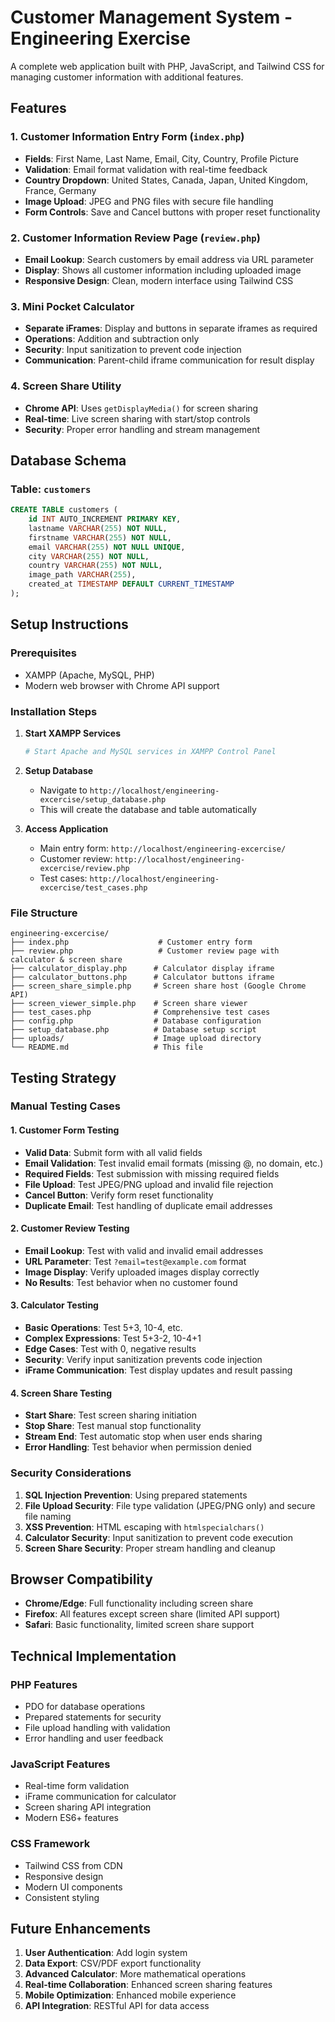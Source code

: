 # Customer Management System - Engineering Exercise

A complete web application built with PHP, JavaScript, and Tailwind CSS for managing customer information with additional features.

## Features

### 1. Customer Information Entry Form (`index.php`)
- **Fields**: First Name, Last Name, Email, City, Country, Profile Picture
- **Validation**: Email format validation with real-time feedback
- **Country Dropdown**: United States, Canada, Japan, United Kingdom, France, Germany
- **Image Upload**: JPEG and PNG files with secure file handling
- **Form Controls**: Save and Cancel buttons with proper reset functionality

### 2. Customer Information Review Page (`review.php`)
- **Email Lookup**: Search customers by email address via URL parameter
- **Display**: Shows all customer information including uploaded image
- **Responsive Design**: Clean, modern interface using Tailwind CSS

### 3. Mini Pocket Calculator
- **Separate iFrames**: Display and buttons in separate iframes as required
- **Operations**: Addition and subtraction only
- **Security**: Input sanitization to prevent code injection
- **Communication**: Parent-child iframe communication for result display

### 4. Screen Share Utility
- **Chrome API**: Uses `getDisplayMedia()` for screen sharing
- **Real-time**: Live screen sharing with start/stop controls
- **Security**: Proper error handling and stream management

## Database Schema

### Table: `customers`
```sql
CREATE TABLE customers (
    id INT AUTO_INCREMENT PRIMARY KEY,
    lastname VARCHAR(255) NOT NULL,
    firstname VARCHAR(255) NOT NULL,
    email VARCHAR(255) NOT NULL UNIQUE,
    city VARCHAR(255) NOT NULL,
    country VARCHAR(255) NOT NULL,
    image_path VARCHAR(255),
    created_at TIMESTAMP DEFAULT CURRENT_TIMESTAMP
);
```

## Setup Instructions

### Prerequisites
- XAMPP (Apache, MySQL, PHP)
- Modern web browser with Chrome API support

### Installation Steps

1. **Start XAMPP Services**
   ```bash
   # Start Apache and MySQL services in XAMPP Control Panel
   ```

2. **Setup Database**
   - Navigate to `http://localhost/engineering-excercise/setup_database.php`
   - This will create the database and table automatically

3. **Access Application**
   - Main entry form: `http://localhost/engineering-excercise/`
   - Customer review: `http://localhost/engineering-excercise/review.php`
   - Test cases: `http://localhost/engineering-excercise/test_cases.php`

### File Structure
```
engineering-excercise/
├── index.php                    # Customer entry form
├── review.php                   # Customer review page with calculator & screen share
├── calculator_display.php      # Calculator display iframe
├── calculator_buttons.php      # Calculator buttons iframe
├── screen_share_simple.php     # Screen share host (Google Chrome API)
├── screen_viewer_simple.php    # Screen share viewer
├── test_cases.php              # Comprehensive test cases
├── config.php                  # Database configuration
├── setup_database.php          # Database setup script
├── uploads/                    # Image upload directory
└── README.md                   # This file
```

## Testing Strategy

### Manual Testing Cases

#### 1. Customer Form Testing
- **Valid Data**: Submit form with all valid fields
- **Email Validation**: Test invalid email formats (missing @, no domain, etc.)
- **Required Fields**: Test submission with missing required fields
- **File Upload**: Test JPEG/PNG upload and invalid file rejection
- **Cancel Button**: Verify form reset functionality
- **Duplicate Email**: Test handling of duplicate email addresses

#### 2. Customer Review Testing
- **Email Lookup**: Test with valid and invalid email addresses
- **URL Parameter**: Test `?email=test@example.com` format
- **Image Display**: Verify uploaded images display correctly
- **No Results**: Test behavior when no customer found

#### 3. Calculator Testing
- **Basic Operations**: Test 5+3, 10-4, etc.
- **Complex Expressions**: Test 5+3-2, 10-4+1
- **Edge Cases**: Test with 0, negative results
- **Security**: Verify input sanitization prevents code injection
- **iFrame Communication**: Test display updates and result passing

#### 4. Screen Share Testing
- **Start Share**: Test screen sharing initiation
- **Stop Share**: Test manual stop functionality
- **Stream End**: Test automatic stop when user ends sharing
- **Error Handling**: Test behavior when permission denied

### Security Considerations

1. **SQL Injection Prevention**: Using prepared statements
2. **File Upload Security**: File type validation (JPEG/PNG only) and secure file naming
3. **XSS Prevention**: HTML escaping with `htmlspecialchars()`
4. **Calculator Security**: Input sanitization to prevent code execution
5. **Screen Share Security**: Proper stream handling and cleanup

## Browser Compatibility

- **Chrome/Edge**: Full functionality including screen share
- **Firefox**: All features except screen share (limited API support)
- **Safari**: Basic functionality, limited screen share support

## Technical Implementation

### PHP Features
- PDO for database operations
- Prepared statements for security
- File upload handling with validation
- Error handling and user feedback

### JavaScript Features
- Real-time form validation
- iFrame communication for calculator
- Screen sharing API integration
- Modern ES6+ features

### CSS Framework
- Tailwind CSS from CDN
- Responsive design
- Modern UI components
- Consistent styling

## Future Enhancements

1. **User Authentication**: Add login system
2. **Data Export**: CSV/PDF export functionality
3. **Advanced Calculator**: More mathematical operations
4. **Real-time Collaboration**: Enhanced screen sharing features
5. **Mobile Optimization**: Enhanced mobile experience
6. **API Integration**: RESTful API for data access

